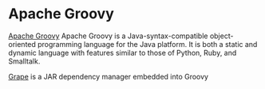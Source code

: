 
# Apache Groovy

[Apache Groovy](https://en.wikipedia.org/wiki/Apache_Groovy) Apache Groovy is a Java-syntax-compatible object-oriented programming language for the Java platform. It is both a static and dynamic language with features similar to those of Python, Ruby, and Smalltalk.

[Grape](http://www.groovy-lang.org/Grape) is a JAR dependency manager embedded into Groovy